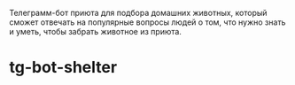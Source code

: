 Телеграмм-бот приюта для подбора домашних животных,  который сможет отвечать на популярные вопросы людей о том, что нужно знать и уметь, чтобы забрать животное из приюта.
# tg-bot-shelter
